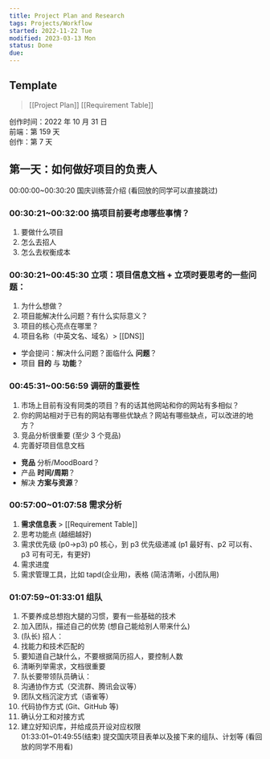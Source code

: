 ```yaml
---
title: Project Plan and Research
tags: Projects/Workflow
started: 2022-11-22 Tue
modified: 2023-03-13 Mon
status: Done
due: 
---
```

## Template
>[[Project Plan]]
>[[Requirement Table]]


创作时间：2022 年 10 月 31 日  
前端：第 159 天  
创作：第 7 天
## **第一天：如何做好项目的负责人**
00:00:00~00:30:20 国庆训练营介绍 (看回放的同学可以直接跳过)
### 00:30:21~00:32:00 搞项目前要考虑哪些事情？
1. 要做什么项目
2. 怎么去招人
3. 怎么去权衡成本
### 00:30:21~00:45:30 立项：项目信息文档 + 立项时要思考的一些问题：
1. 为什么想做？
2. 项目能解决什么问题？有什么实际意义？
3. 项目的核心亮点在哪里？
4. 项目名称（中英文名、域名）> [[DNS]]
- 学会提问：解决什么问题？面临什么 **问题**？
- 项目 **目的** 与 **功能**？
### 00:45:31~00:56:59 调研的重要性
1. 市场上目前有没有同类的项目？有的话其他网站和你的网站有多相似？
2. 你的网站相对于已有的网站有哪些优缺点？网站有哪些缺点，可以改进的地方？
3. 竞品分析很重要 (至少 3 个竞品)
4. 完善好项目信息文档
- **竞品** 分析/MoodBoard？
- 产品 **时间/周期**？
- 解决 **方案与资源**？
### 00:57:00~01:07:58 需求分析
1. **需求信息表** > [[Requirement Table]]
2. 思考功能点 (越细越好)
3. 需求优先级 (p0->p3) p0 核心，到 p3 优先级递减 (p1 最好有、p2 可以有、p3 可有可无，有更好)
4. 需求进度
5. 需求管理工具，比如 tapd(企业用)，表格 (简洁清晰，小团队用)
### 01:07:59~01:33:01 组队
1. 不要养成总想抱大腿的习惯，要有一些基础的技术
2. 加入团队，描述自己的优势 (想自己能给别人带来什么)
3. (队长) 招人：
4. 找能力和技术匹配的
5. 要知道自己缺什么，不要根据简历招人，要控制人数
6. 清晰列举需求，文档很重要
7. 队长要带领队员确认：
8. 沟通协作方式（交流群、腾讯会议等）
9. 团队文档沉淀方式（语雀等）
10. 代码协作方式 (Git、GitHub 等)
11. 确认分工和对接方式
12. 建立好知识库，并给成员开设对应权限  
01:33:01~01:49:55(结束) 提交国庆项目表单以及接下来的组队、计划等 (看回放的同学不用看)
